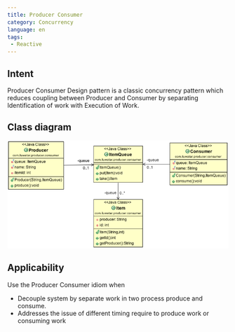 ```yaml
---
title: Producer Consumer
category: Concurrency
language: en
tags:
 - Reactive
---
```


## Intent
Producer Consumer Design pattern is a classic concurrency pattern which reduces
 coupling between Producer and Consumer by separating Identification of work with Execution of
 Work.

## Class diagram
![alt text](./etc/producer-consumer.png "Producer Consumer")

## Applicability
Use the Producer Consumer idiom when

* Decouple system by separate work in two process produce and consume.
* Addresses the issue of different timing require to produce work or consuming work
